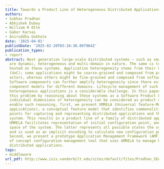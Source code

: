 ```yaml
---
title: Towards a Product Line of Heterogeneous Distributed Applications
authors:
- Subhav Pradhan
- Abhishek Dubey
- William R Otte
- Gabor Karsai
- Aniruddha Gokhale
date: '2015-04-01'
publishDate: '2025-02-20T03:16:30.097964Z'
publication_types:
- report
abstract: Next generation large-scale distributed systems – such as smart cities –
  are dynamic, heterogeneous and multi-domain in nature. The same is true for applications
  hosted on these systems. Application heterogeneity stems from their Unit of Composition
  (UoC); some applications might be coarse-grained and composed from processes or
  actors, whereas others might be fine-grained and composed from software components.
  Software components can further amplify heterogeneity since there exists different
  component models for different domains. Lifecycle management of such distributed,
  heterogeneous applications is a considerable challenge. In this paper, we solve
  this problem by reasoning about these systems as a Software Product Line (SPL) where
  individual dimensions of heterogeneity can be considered as product variants. To
  enable such reasoning, first, we present UMRELA (Universal feature-Model for distRibutEd
  appLicAtions), a conceptual feature model that identifies commonalities and variability
  points for capturing and representing distributed applications and their target
  system. This results in a product line of a family of distributed applications.
  UMRELA facilitates representation of initial configuration point, and the configuration
  space of the system. The latter represents all possible states the system can reach
  and is used as an implicit encoding to calculate new configuration points at runtime.
  Second, we present a prototype Application Management Framework (AMF) as a proof
  of concept configuration management tool that uses UMRELA to manage heterogeneous
  distributed applications.
tags:
- middleware
url_pdf: http://www.isis.vanderbilt.edu/sites/default/files/Pradhan_SEAMS_TechReport.pdf
---
```

